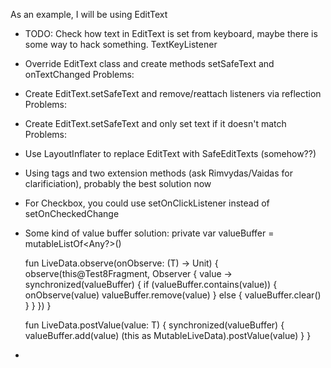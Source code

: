 As an example, I will be using EditText

- TODO: Check how text in EditText is set from keyboard, maybe there is some way to hack something.
TextKeyListener

- Override EditText class and create methods setSafeText and onTextChanged
    Problems:

- Create EditText.setSafeText and remove/reattach listeners via reflection
    Problems:

- Create EditText.setSafeText and only set text if it doesn't match
    Problems:

- Use LayoutInflater to replace EditText with SafeEditTexts (somehow??)

- Using tags and two extension methods (ask Rimvydas/Vaidas for clarificiation), probably the best solution now

- For Checkbox, you could use setOnClickListener instead of setOnCheckedChange

- Some kind of value buffer solution:
    private var valueBuffer = mutableListOf<Any?>()

    fun <T> LiveData<T>.observe(onObserve: (T) -> Unit) {
        observe(this@Test8Fragment, Observer { value ->
            synchronized(valueBuffer) {
                if (valueBuffer.contains(value)) {
                    onObserve(value)
                    valueBuffer.remove(value)
                } else {
                    valueBuffer.clear()
                }
            }
        })
    }

    fun <T> LiveData<T>.postValue(value: T) {
        synchronized(valueBuffer) {
            valueBuffer.add(value)
            (this as MutableLiveData<T>).postValue(value)
        }
    }

-